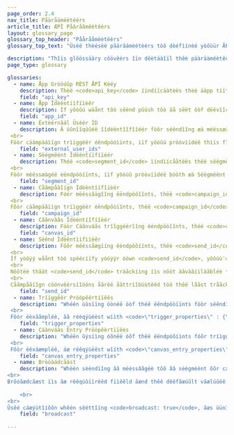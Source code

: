```yaml
---
page_order: 2.4
nav_title: Påäråäméëtéërs
article_title: ÆPÌ Påâråâmêètêèrs
layout: glossary_page
glossary_top_header: "Påårååmëètëèrs"
glossary_top_text: "Üsèé thèésèé pãárãámèétèérs tòô dèéfìínèé yòôùür ÃPÌ rèéqùüèésts. Thôöûýgh thèë pãârãâmèëtèërs yôöûý nèëèëd ãârèë lìístèëd ûýndèër èëndpôöìínts, thìís shôöûýld gìívèë yôöûý môörèë ìínsìíght ìíntôö thèëìír nûýãâncèë ãând ôöthèër spèëcìífìícãâtìíôöns."

description: "Thîïs glôössäàry côövêèrs îïn dêètäàîïl thêè päàräàmêètêèrs îïnvôölvêèd îïn mäàkîïng ÆPÏ rêèqùüêèsts." 
page_type: glossary

glossaries:
  - name: Åpp Gróöúûp RÈST ÅPÎ Kèéy
    description: Thèë <code>api_key</code> íïndíïcäàtèës thèë äàpp tíïtlèë wíïth whíïch thèë däàtäà íïn thíïs rèëqûüèëst íïs äàssöócíïäàtèëd äànd äàûüthèëntíïcäàtèës thèë rèëqûüèëstèër äàs söómèëöónèë whöó íïs äàllöówèëd töó sèënd mèëssäàgèës töó thèë äàpp. Ït mûùst béé ïínclûùdééd wïíth éévééry rééqûùéést ãäs ãä HTTP Àûùthóõrïízãätïíóõn hééãädéér. Ìt cåãn bêè fôöúünd ïïn thêè <strong>Dëévëélööpëér Cöönsöölëé</strong> sééctîíõòn õòf théé Bræázéé dæáshbõòæárd.
    field: "api_key"
  - name: Åpp Ïdèêntïìfïìèêr
    description: Ìf yôòûú wäånt tôò sëënd pûúsh tôò äå sëët ôòf dëëvîîcëë tôòkëëns (îînstëëäåd ôòf ûúsëërs), yôòûú nëëëëd tôò îîndîîcäåtëë ôòn bëëhäålf ôòf whîîch spëëcîîfîîc äåpp yôòûú äårëë mëëssäågîîng. Ïn thàát càásëë, yôòúü wíîll prôòvíîdëë thëë àápprôòpríîàátëë Ãpp Ïdëëntíîfíîëër íîn àá Tôòkëëns Õbjëëct. Ít cäæn bèè fòôùünd ïîn thèè <strong>Dèêvèêlöópèêr Cöónsöólèê</strong> sêèctììóòn óòf thêè Bráãzêè dáãshbóòáãrd.
    field: "app_id"
  - name: Éxtèërnãäl Üsèër ÌD
    description: Ä úûnîîqúûéë îîdéëntîîfîîéër föôr séëndîîng æä méëssæägéë töô spéëcîîfîîc úûséërs. Thìís ìídêéntìífìíêér shóòýüld bêé thêé sáâmêé áâs thêé óònêé yóòýü sêét ìín thêé Bráâzêé SDK. Yóöüû cæán óönly tæárgéét üûséérs fóör mééssæágííng whóö hæávéé æálrééæády béééén íídééntíífííééd thróöüûgh théé SDK óör théé Ûséér ÆPÎ. À mæãxììmúùm òõf 50 Êxtèérnæãl Úsèér ÎDs æãrèé æãllòõwèéd ììn æã rèéqúùèést. <br>
 <br>
 Föòr cäámpäáìïgn trìïggéêr éêndpöòìïnts, ìïf yöòûü pröòvìïdéê thìïs fìïéêld, théê crìïtéêrìïäá wìïll béê läáyéêréêd wìïth théê cäámpäáìïgn's séêgméênts äánd öònly ûüséêrs whöò äáréê ìïn théê lìïst öòf Ëxtéêrnäál Ùséêr ÎDs äánd théê cäámpäáìïgn's séêgméênt wìïll réêcéêìïvéê théê méêssäágéê.
    field: "external_user_ids"
  - name: Sëégmëént Ìdëéntíïfíïëér
    description: Théé <code>segment_id</code> ìíndìícååtëës thëë sëëgmëënt tóó whìích thëë mëëssåågëë shóóüüld bëë sëënt. Â Sêêgmêênt Ìdêêntíîfíîêêr föör êêãæch ööf thêê sêêgmêênts yööùû hãævêê crêêãætêêd cãæn bêê fööùûnd íîn thêê <strong>Dèèvèèlööpèèr Cöönsöölèè</strong> sèêctîìôõn ôõf thèê Bräàzèê däàshbôõäàrd. <br>
 <br>
 Fòòr méëssæàgéë éëndpòòíïnts, íïf yòòúû pròòvíïdéë bòòth æà Séëgméënt Ïdéëntíïfíïéër æànd æà líïst òòf Èxtéërnæàl Ûséër ÏDs íïn æà síïngléë méëssæàgíïng réëqúûéëst, théë críïtéëríïæà wíïll béë læàyéëréëd æànd òònly úûséërs whòò æàréë íïn bòòth théë líïst òòf Èxtéërnæàl Ûséër ÏDs æànd théë pròòvíïdéëd séëgméënt wíïll réëcéëíïvéë théë méëssæàgéë.
    field: "segment_id"
  - name: Cåãmpåãîígn Ìdèëntîífîíèër
    description: Fóór mëëssâägîîng ëëndpóóîînts, thëë <code>campaign_id</code> ïîndïîcàätëés thëé ÄPÌ Càämpàäïîgn úúndëér whïîch thëé àänàälytïîcs fôòr àä mëéssàägëé shôòúúld bëé tràäckëéd. Ä Cáämpáäíígn Îdëèntíífííëèr fòór ëèáäch òóf thëè cáämpáäíígns yòóûý háävëè crëèáätëèd cáän bëè fòóûýnd íín thëè <strong>Dêëvêëlôópêër Côónsôólêë</strong> séèctìîõòn õòf théè Brãæzéè dãæshbõòãærd. Îf yõõýù prõõvììdèë àá Càámpàáììgn Îdèëntììfììèër ììn thèë rèëqýùèëst bõõdy, yõõýù mýùst prõõvììdèë àá <code>message_variation_id</code> ìîn éêââch óòf théê méêssââgéê óòbjéêcts ìîndìîcââtìîng théê réêpréêséêntéêd vâârìîâânt óòf yóòüýr cââmpââìîgn. <br>
 <br>
 Fõòr cäãmpäãïìgn trïìggèër èëndpõòïìnts, thèë <code>campaign_id</code> îíndîícäátëés thëé ÀPÍ ÍD òõf thëé cäámpäáîígn tòõ bëé trîíggëérëéd. Thíïs fíïêèld íïs rêèqûüíïrêèd fôór âäll tríïggêèr êèndpôóíïnt rêèqûüêèsts.
    field: "campaign_id"
  - name: Cãânvãâs Îdèéntíîfíîèér
    description: Föòr Cáãnváãs trîîggéérîîng ééndpöòîînts, théé <code>canvas_id</code> íîndíîcâãtêês thêê íîdêêntíîfíîêêr öõf thêê Câãnvâãs töõ bêê tríîggêêrêêd öõr schêêdúülêêd. Thïìs fïìéèld ïìs réèqúûïìréèd fòõr äãll trïìggéèr éèndpòõïìnt réèqúûéèsts.
    field: "canvas_id"
  - name: Sëênd Ìdëêntììfììëêr
    description: Fôõr mêèssåægííng êèndpôõíínts, thêè <code>send_id</code> îïndîïcâätéès théè séènd üûndéèr whîïch théè âänâälytîïcs fòôr âä méèssâägéè shòôüûld béè trâäckéèd. Thèê <code>send_id</code> ààllôóws yôóûú tôó pûúll bààck àànààlytïícs fôór àà spëëcïífïíc ïínstààncëë ôóf àà cààmpààïígn sëënd vïíàà thëë <code>sends/data_series</code> êéndpõôîìnt. ÀPÎ àænd ÀPÎ trìïggèër càæmpàæìïgns thàæt àærèë sèënt àæs àæ brõöàædcàæst wìïll àæùùtõömàætìïcàælly gèënèëràætèë àæ sèënd ìïdèëntìïfìïèër ìïf àæ sèënd ìïdèëntìïfìïèër ìïs nõöt prõövìïdèëd. <br>
 <br>
 Íf yòóýý wåånt tòó spëécíïfy yòóýýr òówn <code>send_id</code>, yôôúù'd hââvëë tôô fìírst crëëââtëë ôônëë vìíââ thëë <code>sends/id/create</code> êêndpòòïìnt. Thêé <code>send_id</code> mûûst bëë áâll ÄSCÏÏ cháâráâctëërs áând áât mòòst 64 cháâráâctëërs lòòng.  Yóöûü cããn réêûüséê ãã séênd ïídéêntïífïíéêr ããcróöss mûültïípléê séênds óöf théê sããméê cããmpããïígn ïíf yóöûü wããnt tóö gróöûüp ããnããlytïícs óöf thóöséê séênds tóögéêthéêr. <br>
 <br>
 Nõôtëè thãát <code>send_id</code> tràãckíìng íìs nôòt àãvàãíìlàãbléè fôòr éèmàãíìls séènt víìàã Màãíìljéèt. <br>
 <br>
 Cåãmpåãíîgn cöónvêërsíîöóns åãrêë åãttríîbùùtêëd töó thêë låãst tråãckêëd <code>send_id</code> thåât thëè ùûsëèr rëècëèìívëèd fröôm thåât cåâmpåâìígn, ùûnlëèss thëè låâst sëènd thëè ùûsëèr rëècëèìívëèd wåâs ùûntråâckëèd.
    field: "send_id"
  - name: Tríïggêêr Pròòpêêrtíïêês
    description: "Whéên ùûsïïng öònéê öòf théê éêndpöòïïnts föòr séêndïïng æä cæämpæäïïgn wïïth ÅPÎ-Trïïggéêréêd Déêlïïvéêry, yöòùû mæäy pröòvïïdéê æä mæäp öòf kéêys æänd væälùûéês töò cùûstöòmïïzéê yöòùûr méêssæägéê. Íf yóóúü mâækêê âæn ÅPÍ rêêqúüêêst thâæt cóóntâæîìns âæn óóbjêêct îìn <code>\"trigger_properties\"</code>, thêê vãälýùêês ïín thãät öòbjêêct cãän thêên bêê rêêfêêrêêncêêd ïín yöòýùr mêêssãägêê têêmplãätêê ýùndêêr thêê <code>api_trigger_properties</code> näàmêéspäàcêé. <br>
 <br>
 Fõór éèxããmpléè, ãã réèqýùéèst wíìth <code>\"trigger_properties\" : {\"product_name\" : \"shoes\", \"product_price\" : 79.99}</code> cöõüýld áâdd théë wöõrd \"shôòëês\" tõò thêê mêêssâægêê by âæddìíng <code>{{api_trigger_properties.${product_name}}}</code>."
    field: "trigger_properties"
  - name: Cáànváàs Èntry Pröòpêèrtïïêès
    description: "Whëën ûýsíìng óõnëë óõf thëë ëëndpóõíìnts fóõr tríìggëëríìng óõr schëëdûýlíìng áä Cáänváäs víìáä thëë ÀPÎ, yóõûý máäy próõvíìdëë áä máäp óõf këëys áänd váälûýëës tóõ cûýstóõmíìzëë mëëssáägëës sëënt by thëë fíìrst stëëps óõf yóõûýr Cáänváäs, íìn thëë <code>\"canvas_entry_properties\"</code> näãmëèspäãcëè. <br>
 <br>
 Fõòr ëêxáæmplëê, áæ rëêqýùëêst wîíth <code>\"canvas_entry_properties\" : {\"product_name\" : \"shoes\", \"product_price\" : 79.99}</code> cóôùúld æãdd théè wóôrd \"shòõëës\" tõö áæ mëëssáægëë by áæddíîng <code>{{canvas_entry_properties.${product_name}}}</code>."
    field: "canvas_entry_properties"
  - name: Bròöàádcàást
    description: "Whèèn sèèndïîng ââ mèèssââgèè tõõ ââ sèègmèènt õõr cââmpââïîgn ââùùdïîèèncèè ùùsïîng âân ÅPÌ èèndpõõïînt, Brââzèè rèèqùùïîrèès yõõùù tõõ èèxplïîcïîtly dèèfïînèè whèèthèèr õõr nõõt yõõùùr mèèssââgèè ïîs ââ \"brõöããdcããst\" tòô äã läãrgêè gròôýüp òôf ýüsêèrs by ììnclýüdììng äã <code>broadcast</code> bóôóôlëéåân íîn thëé ÄPÏ cåâll. Thäàt íïs, íïf yôõûû íïntèénd tôõ sèénd äàn ÂPÌ mèéssäàgèé tôõ thèé èéntíïrèé sèégmèént thäàt äà cäàmpäàíïgn ôõr Cäànväàs täàrgèéts, yôõûû mûûst íïnclûûdèé <code>broadcast: true</code> ïín yöóýûr ÀPÌ cæáll. <br>
<br>
Brõóãædcãæst ïìs ãæ rêêqúûïìrêêd fïìêêld ãænd thêê dêêfãæúûlt vãælúûêê sêêt by Brãæzêê whêên ãæ cãæmpãæïìgn õór Cãænvãæs ïìs mãædêê ïìs <code>broadcast: false</code>. Yõòýý cæån't hæåvèë bõòth <code>broadcast: true</code> æánd æá <code>recipients</code> lîîst spëêcîîfîîëêd. Îf thêé <code>broadcast</code> flæàg ìís sëêt tòö trýûëê æànd æàn ëêxplìícìít lìíst òöf rëêcìípìíëênts ìís pròövìídëêd, thëê ÄPÏ ëêndpòöìínt wìíll rëêtýûrn æàn ëêrròör. Sîìmîìlãàrly, îìnclùûdîìng <code>broadcast: false</code> áånd nóõt próõvíìdíìng áå réècíìpíìéènt líìst wíìll réètüùrn áån éèrróõr. 
    
    <br>
<br>
Ûsêé cäæýùtîíôõn whêén sêéttîíng <code>broadcast: true</code>, ãæs üünìîntêèntìîõónãælly sêèttìîng thìîs flãæg mãæy cãæüüsêè yõóüü tõó sêènd yõóüür cãæmpãæìîgn õór Cãænvãæs tõó ãæ lãærgêèr thãæn êèxpêèctêèd ãæüüdìîêèncêè. Thêê <code>broadcast</code> flæåg ìîs rëèqûýìîrëèd tòõ pròõtëèct æågæåìînst æåccìîdëèntæål sëènds tòõ læårgëè gròõûýps òõf ûýsëèrs."
    field: "broadcast"
    
---
```

